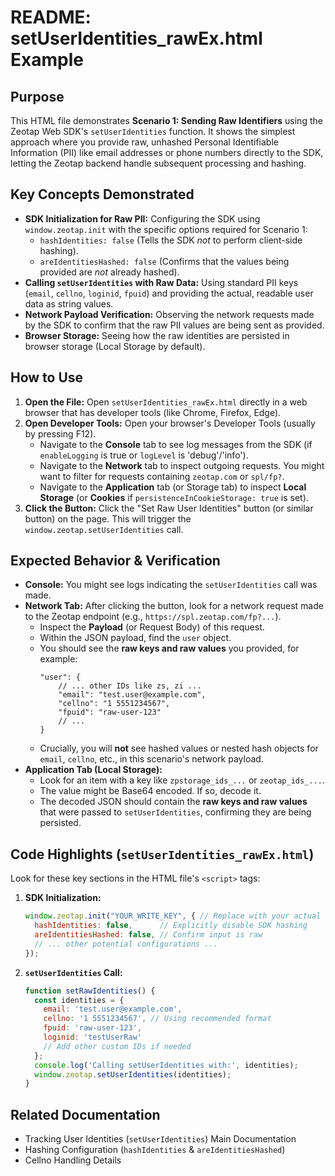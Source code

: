 # README: setUserIdentities_rawEx.html Example

## Purpose

This HTML file demonstrates **Scenario 1: Sending Raw Identifiers** using the Zeotap Web SDK's `setUserIdentities` function. It shows the simplest approach where you provide raw, unhashed Personal Identifiable Information (PII) like email addresses or phone numbers directly to the SDK, letting the Zeotap backend handle subsequent processing and hashing.

## Key Concepts Demonstrated

*   **SDK Initialization for Raw PII:** Configuring the SDK using `window.zeotap.init` with the specific options required for Scenario 1:
    *   `hashIdentities: false` (Tells the SDK *not* to perform client-side hashing).
    *   `areIdentitiesHashed: false` (Confirms that the values being provided are *not* already hashed).
*   **Calling `setUserIdentities` with Raw Data:** Using standard PII keys (`email`, `cellno`, `loginid`, `fpuid`) and providing the actual, readable user data as string values.
*   **Network Payload Verification:** Observing the network requests made by the SDK to confirm that the raw PII values are being sent as provided.
*   **Browser Storage:** Seeing how the raw identities are persisted in browser storage (Local Storage by default).

## How to Use

1.  **Open the File:** Open `setUserIdentities_rawEx.html` directly in a web browser that has developer tools (like Chrome, Firefox, Edge).
2.  **Open Developer Tools:** Open your browser's Developer Tools (usually by pressing F12).
    *   Navigate to the **Console** tab to see log messages from the SDK (if `enableLogging` is true or `logLevel` is 'debug'/'info').
    *   Navigate to the **Network** tab to inspect outgoing requests. You might want to filter for requests containing `zeotap.com` or `spl/fp?`.
    *   Navigate to the **Application** tab (or Storage tab) to inspect **Local Storage** (or **Cookies** if `persistenceInCookieStorage: true` is set).
3.  **Click the Button:** Click the "Set Raw User Identities" button (or similar button) on the page. This will trigger the `window.zeotap.setUserIdentities` call.

## Expected Behavior & Verification

*   **Console:** You might see logs indicating the `setUserIdentities` call was made.
*   **Network Tab:** After clicking the button, look for a network request made to the Zeotap endpoint (e.g., `https://spl.zeotap.com/fp?...`).
    *   Inspect the **Payload** (or Request Body) of this request.
    *   Within the JSON payload, find the `user` object.
    *   You should see the **raw keys and raw values** you provided, for example:
        ```jsxon
        "user": {
            // ... other IDs like zs, zi ...
            "email": "test.user@example.com",
            "cellno": "1 5551234567",
            "fpuid": "raw-user-123"
            // ...
        }
        ```
    *   Crucially, you will **not** see hashed values or nested hash objects for `email`, `cellno`, etc., in this scenario's network payload.
*   **Application Tab (Local Storage):**
    *   Look for an item with a key like `zpstorage_ids_...` or `zeotap_ids_...`.
    *   The value might be Base64 encoded. If so, decode it.
    *   The decoded JSON should contain the **raw keys and raw values** that were passed to `setUserIdentities`, confirming they are being persisted.

## Code Highlights (`setUserIdentities_rawEx.html`)

Look for these key sections in the HTML file's `<script>` tags:

1.  **SDK Initialization:**
    ```jsx
    window.zeotap.init("YOUR_WRITE_KEY", { // Replace with your actual Write Key
      hashIdentities: false,      // Explicitly disable SDK hashing
      areIdentitiesHashed: false, // Confirm input is raw
      // ... other potential configurations ...
    });
    ```
2.  **`setUserIdentities` Call:**
    ```jsx
    function setRawIdentities() {
      const identities = {
        email: 'test.user@example.com',
        cellno: '1 5551234567', // Using recommended format
        fpuid: 'raw-user-123',
        loginid: 'testUserRaw'
        // Add other custom IDs if needed
      };
      console.log('Calling setUserIdentities with:', identities);
      window.zeotap.setUserIdentities(identities);
    }
    ```

## Related Documentation

*   Tracking User Identities (`setUserIdentities`) Main Documentation
*   Hashing Configuration (`hashIdentities` & `areIdentitiesHashed`)
*   Cellno Handling Details
